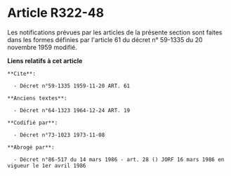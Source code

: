 # Article R322-48

Les notifications prévues par les articles de la présente section sont faites dans les formes définies par l'article 61 du
décret n° 59-1335 du 20 novembre 1959 modifié.

**Liens relatifs à cet article**

	**Cite**:

	  - Décret n°59-1335 1959-11-20 ART. 61

	**Anciens textes**:

	  - Décret n°64-1323 1964-12-24 ART. 19

	**Codifié par**:

	  - Décret n°73-1023 1973-11-08

	**Abrogé par**:

	  - Décret n°86-517 du 14 mars 1986 - art. 28 () JORF 16 mars 1986 en vigueur le 1er avril 1986
